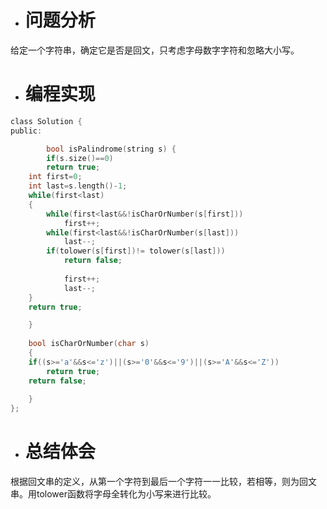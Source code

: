 ﻿* # 问题分析
给定一个字符串，确定它是否是回文，只考虑字母数字字符和忽略大小写。
* # 编程实现
```c
class Solution {
public:

        bool isPalindrome(string s) {
        if(s.size()==0)  
        return true;  
    int first=0;  
    int last=s.length()-1;  
    while(first<last)
    {  
        while(first<last&&!isCharOrNumber(s[first]))  
            first++;  
        while(first<last&&!isCharOrNumber(s[last]))  
            last--;  
        if(tolower(s[first])!= tolower(s[last])) 
            return false;  
        
            first++;
            last--;
    }  
    return true; 

    }
    
    bool isCharOrNumber(char s)
    {  
    if((s>='a'&&s<='z')||(s>='0'&&s<='9')||(s>='A'&&s<='Z'))  
        return true;  
    return false;  
    
    }
};
```
* # 总结体会
 根据回文串的定义，从第一个字符到最后一个字符一一比较，若相等，则为回文串。用tolower函数将字母全转化为小写来进行比较。
